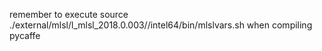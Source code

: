 remember to execute source ./external/mlsl/l_mlsl_2018.0.003//intel64/bin/mlslvars.sh when compiling pycaffe
